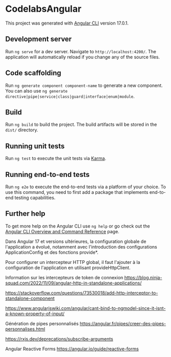 # CodelabsAngular

This project was generated with [Angular CLI](https://github.com/angular/angular-cli) version 17.0.1.

## Development server

Run `ng serve` for a dev server. Navigate to `http://localhost:4200/`. The application will automatically reload if you change any of the source files.

## Code scaffolding

Run `ng generate component component-name` to generate a new component. You can also use `ng generate directive|pipe|service|class|guard|interface|enum|module`.

## Build

Run `ng build` to build the project. The build artifacts will be stored in the `dist/` directory.

## Running unit tests

Run `ng test` to execute the unit tests via [Karma](https://karma-runner.github.io).

## Running end-to-end tests

Run `ng e2e` to execute the end-to-end tests via a platform of your choice. To use this command, you need to first add a package that implements end-to-end testing capabilities.

## Further help

To get more help on the Angular CLI use `ng help` or go check out the [Angular CLI Overview and Command Reference](https://angular.io/cli) page.

Dans Angular 17 et versions ultérieures, la configuration globale de l'application a évolué, notamment avec l'introduction des configurations ApplicationConfig et des fonctions provide*. 

Pour configurer un intercepteur HTTP global, il faut l'ajouter à la configuration de l'application en utilisant provideHttpClient.

Information sur les intercepteurs de token de connexion
https://blog.ninja-squad.com/2022/11/09/angular-http-in-standalone-applications/

https://stackoverflow.com/questions/73530018/add-http-interceptor-to-standalone-component

https://www.angularjswiki.com/angular/cant-bind-to-ngmodel-since-it-isnt-a-known-property-of-input/

Génération de pipes personnalisés
https://angular.fr/pipes/creer-des-pipes-personnalises.html

https://rxjs.dev/deprecations/subscribe-arguments

Angular Reactive Forms
https://angular.io/guide/reactive-forms
